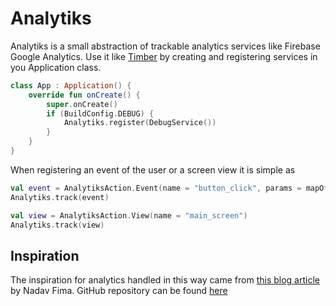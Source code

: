 # Analytiks
Analytiks is a small abstraction of trackable analytics services like Firebase Google Analytics. 
Use it like [Timber](https://github.com/JakeWharton/timber) by creating and registering services 
in you Application class.

```kotlin
class App : Application() {
    override fun onCreate() {
        super.onCreate()
        if (BuildConfig.DEBUG) {
            Analytiks.register(DebugService())
        }
    }
}
```

When registering an event of the user or a screen view it is simple as
```kotlin
val event = AnalytiksAction.Event(name = "button_click", params = mapOf("id" to "value"))
Analytiks.track(event)

val view = AnalytiksAction.View(name = "main_screen")
Analytiks.track(view)
```

## Inspiration
The inspiration for analytics handled in this way came from [this blog article](https://medium.com/@nadavfima/how-to-build-better-analytics-with-kotlin-60ab50ce25ac) by Nadav Fima. GitHub repository can be found [here](https://github.com/sofakingforever/solid-kotlin-analytics)
